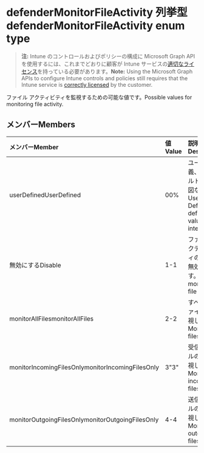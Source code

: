 # <a name="defendermonitorfileactivity-enum-type"></a><span data-ttu-id="e468b-101">defenderMonitorFileActivity 列挙型</span><span class="sxs-lookup"><span data-stu-id="e468b-101">defenderMonitorFileActivity enum type</span></span>

> <span data-ttu-id="e468b-102">**注:** Intune のコントロールおよびポリシーの構成に Microsoft Graph API を使用するには、これまでどおりに顧客が Intune サービスの[適切なライセンス](https://go.microsoft.com/fwlink/?linkid=839381)を持っている必要があります。</span><span class="sxs-lookup"><span data-stu-id="e468b-102">**Note:** Using the Microsoft Graph APIs to configure Intune controls and policies still requires that the Intune service is [correctly licensed](https://go.microsoft.com/fwlink/?linkid=839381) by the customer.</span></span>

<span data-ttu-id="e468b-103">ファイル アクティビティを監視するための可能な値です。</span><span class="sxs-lookup"><span data-stu-id="e468b-103">Possible values for monitoring file activity.</span></span>
## <a name="members"></a><span data-ttu-id="e468b-104">メンバー</span><span class="sxs-lookup"><span data-stu-id="e468b-104">Members</span></span>
|<span data-ttu-id="e468b-105">メンバー</span><span class="sxs-lookup"><span data-stu-id="e468b-105">Member</span></span>|<span data-ttu-id="e468b-106">値</span><span class="sxs-lookup"><span data-stu-id="e468b-106">Value</span></span>|<span data-ttu-id="e468b-107">説明</span><span class="sxs-lookup"><span data-stu-id="e468b-107">Description</span></span>|
|:---|:---|:---|
|<span data-ttu-id="e468b-108">userDefined</span><span class="sxs-lookup"><span data-stu-id="e468b-108">UserDefined</span></span>|<span data-ttu-id="e468b-109">0</span><span class="sxs-lookup"><span data-stu-id="e468b-109">0%</span></span>|<span data-ttu-id="e468b-110">ユーザー定義、デフォルト値、意図なし。</span><span class="sxs-lookup"><span data-stu-id="e468b-110">User Defined, default value, no intent.</span></span>|
|<span data-ttu-id="e468b-111">無効にする</span><span class="sxs-lookup"><span data-stu-id="e468b-111">Disable</span></span>|<span data-ttu-id="e468b-112">1</span><span class="sxs-lookup"><span data-stu-id="e468b-112">-1</span></span>|<span data-ttu-id="e468b-113">ファイル アクティビティの監視を無効にします。</span><span class="sxs-lookup"><span data-stu-id="e468b-113">Disable monitoring file activity.</span></span>|
|<span data-ttu-id="e468b-114">monitorAllFiles</span><span class="sxs-lookup"><span data-stu-id="e468b-114">monitorAllFiles</span></span>|<span data-ttu-id="e468b-115">2</span><span class="sxs-lookup"><span data-stu-id="e468b-115">-2</span></span>|<span data-ttu-id="e468b-116">すべてのファイルを監視します。</span><span class="sxs-lookup"><span data-stu-id="e468b-116">Monitor all files.</span></span>|
|<span data-ttu-id="e468b-117">monitorIncomingFilesOnly</span><span class="sxs-lookup"><span data-stu-id="e468b-117">monitorIncomingFilesOnly</span></span>|<span data-ttu-id="e468b-118">3</span><span class="sxs-lookup"><span data-stu-id="e468b-118">"3"</span></span>| <span data-ttu-id="e468b-119">受信ファイルのみを監視します。</span><span class="sxs-lookup"><span data-stu-id="e468b-119">Monitor incoming files only.</span></span>|
|<span data-ttu-id="e468b-120">monitorOutgoingFilesOnly</span><span class="sxs-lookup"><span data-stu-id="e468b-120">monitorOutgoingFilesOnly</span></span>|<span data-ttu-id="e468b-121">4</span><span class="sxs-lookup"><span data-stu-id="e468b-121">-4</span></span>|<span data-ttu-id="e468b-122">送信ファイルのみを監視します。</span><span class="sxs-lookup"><span data-stu-id="e468b-122">Monitor outgoing files only.</span></span>|



